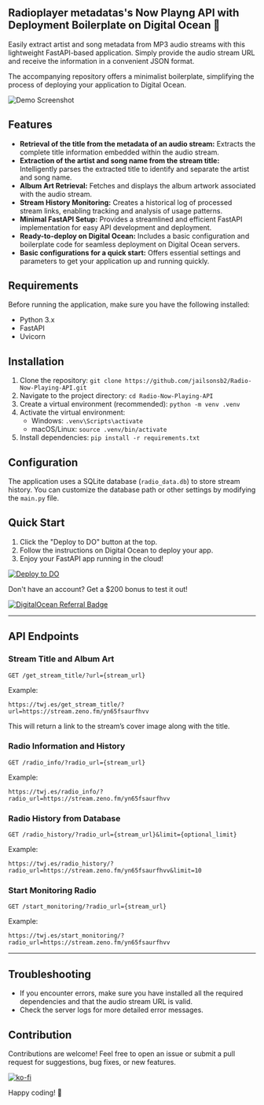 ## Radioplayer metadatas's Now Playng API with Deployment Boilerplate on Digital Ocean 🚀 

Easily extract artist and song metadata from MP3 audio streams with this lightweight FastAPI-based application. Simply provide the audio stream URL and receive the information in a convenient JSON format.  

The accompanying repository offers a minimalist boilerplate, simplifying the process of deploying your application to Digital Ocean.

![Demo Screenshot](https://i.imgur.com/r8xdU0c.png)

## Features

* **Retrieval of the title from the metadata of an audio stream:** Extracts the complete title information embedded within the audio stream.
* **Extraction of the artist and song name from the stream title:**  Intelligently parses the extracted title to identify and separate the artist and song name.
* **Album Art Retrieval:** Fetches and displays the album artwork associated with the audio stream.
* **Stream History Monitoring:**  Creates a historical log of processed stream links, enabling tracking and analysis of usage patterns.
* **Minimal FastAPI Setup:**  Provides a streamlined and efficient FastAPI implementation for easy API development and deployment.
* **Ready-to-deploy on Digital Ocean:**  Includes a basic configuration and boilerplate code for seamless deployment on Digital Ocean servers.
* **Basic configurations for a quick start:** Offers essential settings and parameters to get your application up and running quickly. 

## Requirements

Before running the application, make sure you have the following installed:
- Python 3.x
- FastAPI
- Uvicorn

## Installation

1. Clone the repository: `git clone https://github.com/jailsonsb2/Radio-Now-Playing-API.git`
2. Navigate to the project directory: `cd Radio-Now-Playing-API`
3. Create a virtual environment (recommended): `python -m venv .venv`
4. Activate the virtual environment: 
   - Windows: `.venv\Scripts\activate`
   - macOS/Linux: `source .venv/bin/activate`
5. Install dependencies: `pip install -r requirements.txt`

## Configuration

The application uses a SQLite database (`radio_data.db`) to store stream history. You can customize the database path or other settings by modifying the `main.py` file.


## Quick Start

1. Click the "Deploy to DO" button at the top.
2. Follow the instructions on Digital Ocean to deploy your app.
3. Enjoy your FastAPI app running in the cloud!

[![Deploy to DO](https://www.deploytodo.com/do-btn-blue.svg)](https://cloud.digitalocean.com/apps/new?repo=https://github.com/jailsonsb2/Radio-Now-Playing-API/tree/main)

Don't have an account? Get a $200 bonus to test it out!

[![DigitalOcean Referral Badge](https://web-platforms.sfo2.cdn.digitaloceanspaces.com/WWW/Badge%203.svg)](https://www.digitalocean.com/?refcode=54a7273746ae&utm_campaign=Referral_Invite&utm_medium=Referral_Program&utm_source=badge)

---

## API Endpoints

### Stream Title and Album Art
```
GET /get_stream_title/?url={stream_url}
```
Example:
```
https://twj.es/get_stream_title/?url=https://stream.zeno.fm/yn65fsaurfhvv
```
This will return a link to the stream’s cover image along with the title.

### Radio Information and History
```
GET /radio_info/?radio_url={stream_url}
```
Example:
```
https://twj.es/radio_info/?radio_url=https://stream.zeno.fm/yn65fsaurfhvv
```

### Radio History from Database
```
GET /radio_history/?radio_url={stream_url}&limit={optional_limit}
```
Example:
```
https://twj.es/radio_history/?radio_url=https://stream.zeno.fm/yn65fsaurfhvv&limit=10
```

### Start Monitoring Radio
```
GET /start_monitoring/?radio_url={stream_url}
```
Example:
```
https://twj.es/start_monitoring/?radio_url=https://stream.zeno.fm/yn65fsaurfhvv
```

---

## Troubleshooting

- If you encounter errors, make sure you have installed all the required dependencies and that the audio stream URL is valid. 
- Check the server logs for more detailed error messages.

## Contribution

Contributions are welcome! Feel free to open an issue or submit a pull request for suggestions, bug fixes, or new features.

[![ko-fi](https://ko-fi.com/img/githubbutton_sm.svg)](https://ko-fi.com/C1C1ZZ2EP)


Happy coding! 🎉



